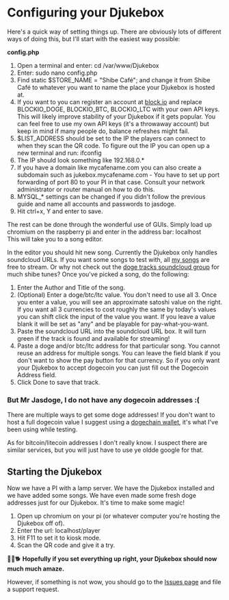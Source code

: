 # Configuring your Djukebox

Here's a quick way of setting things up. There are obviously lots of different ways of doing this, but I'll start with the easiest way possible:

**config.php**

1. Open a terminal and enter: cd /var/www/Djukebox
2. Enter: sudo nano config.php
3. Find static $STORE_NAME = "Shibe Café"; and change it from Shibe Café to whatever you want to name the place your Djukebox is hosted at.
4. If you want to you can register an account at [block.io](https://block.io) and replace BLOCKIO_DOGE, BLOCKIO_BTC, BLOCKIO_LTC with your own API keys. This will likely improve stability of your Djukebox if it gets popular. You can feel free to use my own API keys (it's a throwaway account) but keep in mind if many people do, balance refreshes might fail.
5. $LIST_ADDRESS should be set to the IP the players can connect to when they scan the QR code. To figure out the IP  you can open up a new terminal and run: ifconfig
6. The IP should look something like 192.168.0.*
7. If you have a domain like mycafename.com you can also create a subdomain such as jukebox.mycafename.com - You have to set up port forwarding of port 80 to your PI in that case. Consult your network administrator or router manual on how to do this.
8. MYSQL_* settings can be changed if you didn't follow the previous guide and name all accounts and passwords to jasdoge.
9. Hit ctrl+x, Y and enter to save.

The rest can be done through the wonderful use of GUIs. Simply load up chromium on the raspberry pi and enter in the address bar: localhost<br />
This will take you to a song editor.

In the editor you should hit new song. Currently the Djukebox only handles soundcloud URLs. If you want some songs to test with, all [my songs](https://soundcloud.com/jasx) are free to stream. Or why not check out the [doge tracks soundcloud group](https://soundcloud.com/groups/doge-tracks) for much shibe tunes? Once you've picked a song, do the following:

1. Enter the Author and Title of the song.
2. (Optional) Enter a doge/btc/ltc value. You don't need to use all 3. Once you enter a value, you will see an approximate satoshi value on the right. If you want all 3 currencies to cost roughly the same by today's values you can shift click the input of the value you want. If you leave a value blank it will be set as "any" and be playable for pay-what-you-want.
3. Paste the soundcloud URL into the soundcloud URL box. It will turn green if the track is found and available for streaming!
4. Paste a doge and/or btc/ltc address for that particular song. You cannot reuse an address for multiple songs. You can leave the field blank if you don't want to show the pay button for that currency. So if you only want your Djukebox to accept dogecoin you can just fill out the Dogecoin Address field.
5. Click Done to save that track.
 

### But Mr Jasdoge, I do not have any dogecoin addresses :(

There are multiple ways to get some doge addresses! If you don't want to host a full dogecoin value I suggest using a [dogechain wallet](https://my.dogechain.info), it's what I've been using while testing.

As for bitcoin/litecoin addresses I don't really know. I suspect there are similar services, but you will just have to use ye oldde google for that.

## Starting the Djukebox

Now we have a PI with a lamp server. We have the Djukebox installed and we have added some songs. We have even made some fresh doge addresses just for our Djukebox. It's time to make some magic!

1. Open up chromium on your pi (or whatever computer you're hosting the Djukebox off of).
2. Enter the url: localhost/player
3. Hit F11 to set it to kiosk mode.
4. Scan the QR code and give it a try.

:pineapple::tada::dog2: **Hopefully if you set everything up right, your Djukebox should now much much amaze.** 

However, if something is not wow, you should go to the [Issues page](https://github.com/Jasdoge/Djukebox/issues) and file a support request. 
